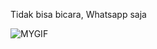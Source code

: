 Tidak bisa bicara, Whatsapp saja

![MYGIF](https://media4.giphy.com/media/v1.Y2lkPTc5MGI3NjExOHMwN2o4NzB4d2x0dm1kMmYzN3R0dW5ya2Zsazl4cW8yZnE4Y3JvaCZlcD12MV9pbnRlcm5hbF9naWZfYnlfaWQmY3Q9Zw/A2q1ntsQ01SKc/giphy.gif)

<!---
KeyndraPrawira/KeyndraPrawira is a ✨ special ✨ repository because its `README.md` (this file) appears on your GitHub profile.
You can click the Preview link to take a look at your changes.
--->
